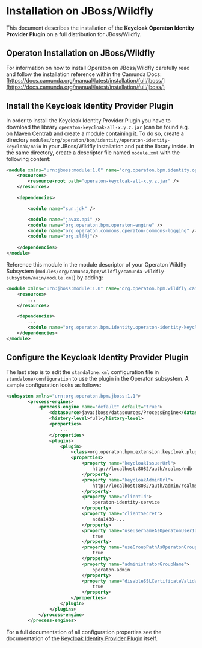 # Installation on JBoss/Wildfly
This document describes the installation of the **Keycloak Operaton Identity Provider Plugin** on a full distribution for JBoss/Wildfly.

## Operaton Installation on JBoss/Wildfly

For information on how to install Operaton on JBoss/Wildfly carefully read and follow the installation reference within the Camunda Docs: [https://docs.camunda.org/manual/latest/installation/full/jboss/](https://docs.camunda.org/manual/latest/installation/full/jboss/)

## Install the Keycloak Identity Provider Plugin

In order to install the Keycloak Identity Provider Plugin you have to download the library ``operaton-keycloak-all-x.y.z.jar`` (can be found e.g. on [Maven Central](https://search.maven.org/search?q=g:org.operaton.bpm.extension%20AND%20a:operaton-keycloak-all)) and create a module containing it.
To do so, create a directory ``modules/org/operaton/bpm/identity/operaton-identity-keycloak/main`` in your JBoss/Wildfly installation and put the library inside. In the same directory, create a descriptor file named ``module.xml`` with the following content:

```xml
<module xmlns="urn:jboss:module:1.0" name="org.operaton.bpm.identity.operaton-identity-keycloak">
    <resources>
        <resource-root path="operaton-keycloak-all-x.y.z.jar" />
    </resources>

    <dependencies>

        <module name="sun.jdk" />

        <module name="javax.api" />
        <module name="org.operaton.bpm.operaton-engine" />
        <module name="org.operaton.commons.operaton-commons-logging" />
        <module name="org.slf4j"/>
        
    </dependencies>
</module>
```

Reference this module in the module descriptor of your Operaton Wildfly Subsystem (``modules/org/camunda/bpm/wildfly/camunda-wildfly-subsystem/main/module.xml``) by adding:

```xml
<module xmlns="urn:jboss:module:1.0" name="org.operaton.bpm.wildfly.camunda-wildfly-subsystem">
    <resources>
        ...
    </resources>

    <dependencies>
        ...
        <module name="org.operaton.bpm.identity.operaton-identity-keycloak"/>
    </dependencies>
</module>
```

## Configure the Keycloak Identity Provider Plugin

The last step is to edit the ``standalone.xml`` configuration file in ``standalone/configuration`` to use the plugin in the Operaton subsystem. A sample configuration looks as follows:

```xml
<subsystem xmlns="urn:org.operaton.bpm.jboss:1.1">
        <process-engines>
            <process-engine name="default" default="true">
                <datasource>java:jboss/datasources/ProcessEngine</datasource>
                <history-level>full</history-level>
                <properties>
                    ...
                </properties>
                <plugins>
                    <plugin>
                        <class>org.operaton.bpm.extension.keycloak.plugin.KeycloakIdentityProviderPlugin</class>
                        <properties>
                            <property name="keycloakIssuerUrl">
                                http://localhost:8082/auth/realms/ndb
                            </property>
                            <property name="keycloakAdminUrl">
                                http://localhost:8082/auth/admin/realms/ndb
                            </property>
                            <property name="clientId">
                                operaton-identity-service
                            </property>
                            <property name="clientSecret">
                                acda1430-...
                            </property>
                            <property name="useUsernameAsOperatonUserId">
                                true
                            </property>
                            <property name="useGroupPathAsOperatonGroupId">
                                true
                            </property>
                            <property name="administratorGroupName">
                                operaton-admin
                            </property>
                            <property name="disableSSLCertificateValidation">
                                true
                            </property>
                        </properties>
                    </plugin>
                </plugins>
            </process-engine>
        </process-engines>
```

For a full documentation of all configuration properties see the documentation of the [Keycloak Identity Provider Plugin](https://github.com/camunda-community-hub/camunda-platform-7-keycloak) itself.
